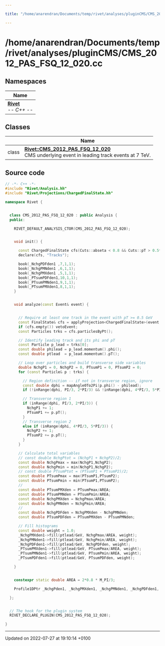 ```yaml
---

title: "/home/anarendran/Documents/temp/rivet/analyses/pluginCMS/CMS_2012_PAS_FSQ_12_020.cc"

---
```


# /home/anarendran/Documents/temp/rivet/analyses/pluginCMS/CMS_2012_PAS_FSQ_12_020.cc



## Namespaces

| Name           |
| -------------- |
| **[Rivet](http://example.org/namespaces/namespacerivet/)** <br>-*- C++ -*-  |

## Classes

|                | Name           |
| -------------- | -------------- |
| class | **[Rivet::CMS_2012_PAS_FSQ_12_020](http://example.org/classes/classrivet_1_1cms__2012__pas__fsq__12__020/)** <br>CMS underlying event in leading track events at 7 TeV.  |




## Source code

```cpp
// -*- C++ -*-
#include "Rivet/Analysis.hh"
#include "Rivet/Projections/ChargedFinalState.hh"

namespace Rivet {


  class CMS_2012_PAS_FSQ_12_020 : public Analysis {
  public:

    RIVET_DEFAULT_ANALYSIS_CTOR(CMS_2012_PAS_FSQ_12_020);


    void init() {

      const ChargedFinalState cfs(Cuts::abseta < 0.8 && Cuts::pT > 0.5*GeV);
      declare(cfs, "Tracks");

      book(_NchgPDFden1 ,7,1,1);
      book(_NchgPMNden1 ,6,1,1);
      book(_NchgPMXden1 ,5,1,1);
      book(_PTsumPDFden1,10,1,1);
      book(_PTsumPMNden1,9,1,1);
      book(_PTsumPMXden1,8,1,1);
    }


    void analyze(const Event& event) {


      // Require at least one track in the event with pT >= 0.5 GeV
      const FinalState& cfs = applyProjection<ChargedFinalState>(event, "Tracks");
      if (cfs.empty()) vetoEvent;
      const Particles trks = cfs.particlesByPt();

      // Identify leading track and its phi and pT
      const Particle p_lead = trks[0];
      const double philead = p_lead.momentum().phi();
      const double ptlead  = p_lead.momentum().pT();

      // Loop over particles and build transverse side variables
      double NchgP1 = 0, NchgP2 = 0, PTsumP1 = 0, PTsumP2 = 0;
      for (const Particle& p : trks) {

        // Region definition -- if not in transverse region, ignore
        const double dphi = mapAngle0To2Pi(p.phi() - philead);
        if (!inRange(dphi, PI/3, 2*PI/3) && !inRange(dphi, 4*PI/3, 5*PI/3)) continue;

        // Transverse region 1
        if (inRange(dphi, PI/3, 2*PI/3)) {
          NchgP1 += 1;
          PTsumP1 += p.pT();
        }
        // Transverse region 2
        else if (inRange(dphi, 4*PI/3, 5*PI/3)) {
          NchgP2 += 1;
          PTsumP2 += p.pT();
        }
      }

      // Calculate total variables
      // const double NchgPtot = (NchgP1 + NchgP2)/2;
      const double NchgPmax = max(NchgP1,NchgP2);
      const double NchgPmin = min(NchgP1,NchgP2);
      // const double PTsumPtot = (PTsumP1 + PTsumP2)/2;
      const double PTsumPmax = max(PTsumP1,PTsumP2);
      const double PTsumPmin = min(PTsumP1,PTsumP2);
      //
      const double PTsumPMXden = PTsumPmax/AREA;
      const double PTsumPMNden = PTsumPmin/AREA;
      const double NchgPMXden = NchgPmax/AREA;
      const double NchgPMNden = NchgPmin/AREA;
      //
      const double NchgPDFden = NchgPMXden - NchgPMNden;
      const double PTsumPDFden = PTsumPMXden - PTsumPMNden;

      // Fill histograms
      const double weight = 1.0;
      _NchgPMXden1->fill(ptlead/GeV, NchgPmax/AREA, weight);
      _NchgPMNden1->fill(ptlead/GeV, NchgPmin/AREA, weight);
      _NchgPDFden1->fill(ptlead/GeV, NchgPDFden, weight);
      _PTsumPMXden1->fill(ptlead/GeV, PTsumPmax/AREA, weight);
      _PTsumPMNden1->fill(ptlead/GeV, PTsumPmin/AREA, weight);
      _PTsumPDFden1->fill(ptlead/GeV, PTsumPDFden, weight);

    }


    constexpr static double AREA = 2*0.8 * M_PI/3;

    Profile1DPtr _NchgPden1, _NchgPMXden1, _NchgPMNden1, _NchgPDFden1, _PTsumPden1, _PTsumPMXden1, _PTsumPMNden1, _PTsumPDFden1;

  };


  // The hook for the plugin system
  RIVET_DECLARE_PLUGIN(CMS_2012_PAS_FSQ_12_020);

}
```


-------------------------------

Updated on 2022-07-27 at 19:10:14 +0100
